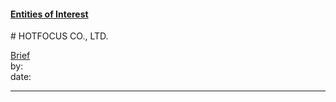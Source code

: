 #### [Entities of Interest](/list.html)
<link rel="stylesheet" type="text/css" href="../../assets/style.css">
# HOTFOCUS CO., LTD.

[comment]: <> (Add/Remove information below as you want)
[comment]: <> (Markdown cheatsheet: https://github.com/adam-p/markdown-here/wiki/Markdown-Cheatsheet)
[Brief](Brief.md)  
by:  
date:  

---
[comment]: <> (Add your content here)